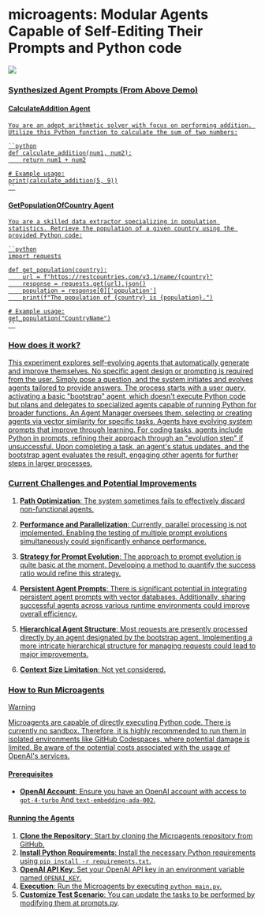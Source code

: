 # microagents: Modular Agents Capable of Self-Editing Their Prompts and Python code

<a href="https://raw.githubusercontent.com/aymenfurter/microagents/main/static/output.gif" target="_blank">
<img src="https://raw.githubusercontent.com/aymenfurter/microagents/main/static/output.gif?raw=true"
Fullscreen</a>

### Synthesized Agent Prompts (From Above Demo)

#### CalculateAddition Agent
```
You are an adept arithmetic solver with focus on performing addition. Utilize this Python function to calculate the sum of two numbers:

``python
def calculate_addition(num1, num2):
    return num1 + num2

# Example usage:
print(calculate_addition(5, 9))
``
```

#### GetPopulationOfCountry Agent
```
You are a skilled data extractor specializing in population statistics. Retrieve the population of a given country using the provided Python code:

``python
import requests

def get_population(country):
    url = f"https://restcountries.com/v3.1/name/{country}"
    response = requests.get(url).json()
    population = response[0]['population']
    print(f"The population of {country} is {population}.")

# Example usage:
get_population("CountryName")
``
```

### How does it work?
This experiment explores self-evolving agents that automatically generate and improve themselves. No specific agent design or prompting is required from the user. Simply pose a question, and the system initiates and evolves agents tailored to provide answers. The process starts with a user query, activating a basic "bootstrap" agent, which doesn't execute Python code but plans and delegates to specialized agents capable of running Python for broader functions. An Agent Manager oversees them, selecting or creating agents via vector similarity for specific tasks. Agents have evolving system prompts that improve through learning. For coding tasks, agents include Python in prompts, refining their approach through an "evolution step" if unsuccessful. Upon completing a task, an agent's status updates, and the bootstrap agent evaluates the result, engaging other agents for further steps in larger processes.

### Current Challenges and Potential Improvements

1. **Path Optimization**: The system sometimes fails to effectively discard non-functional agents.

2. **Performance and Parallelization**: Currently, parallel processing is not implemented. Enabling the testing of multiple prompt evolutions simultaneously could significantly enhance performance.

3. **Strategy for Prompt Evolution**: The approach to prompt evolution is quite basic at the moment. Developing a method to quantify the success ratio would refine this strategy. 

4. **Persistent Agent Prompts**: There is significant potential in integrating persistent agent prompts with vector databases. Additionally, sharing successful agents across various runtime environments could improve overall efficiency.

5. **Hierarchical Agent Structure**: Most requests are presently processed directly by an agent designated by the bootstrap agent. Implementing a more intricate hierarchical structure for managing requests could lead to major improvements.

6. **Context Size Limitation**: Not yet considered.

### How to Run Microagents
> [!WARNING]
> Microagents are capable of directly executing Python code. There is currently no sandbox. Therefore, it is highly recommended to run them in isolated environments like GitHub Codespaces, where potential damage is limited. Be aware of the potential costs associated with the usage of OpenAI's services.

#### Prerequisites
- **OpenAI Account**: Ensure you have an OpenAI account with access to `gpt-4-turbo` And `text-embedding-ada-002`.

#### Running the Agents
1. **Clone the Repository**: Start by cloning the Microagents repository from GitHub.
2. **Install Python Requirements**: Install the necessary Python requirements using `pip install -r requirements.txt`.
3. **OpenAI API Key**: Set your OpenAI API key in an environment variable named `OPENAI_KEY`.
4. **Execution**: Run the Microagents by executing `python main.py`.
5. **Customize Test Scenario**: You can update the tasks to be performed by modifying them at [prompts.py](https://github.com/aymenfurter/microagents/blob/main/prompt_management/prompts.py#L86). 


